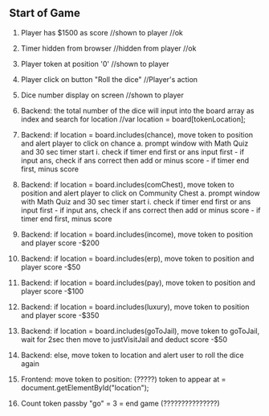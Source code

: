 Start of Game
--------------
1. Player has $1500 as score //shown to player //ok

2. Timer hidden from browser //hidden from player //ok

3. Player token at position '0' //shown to player

4. Player click on button "Roll the dice" //Player's action

5. Dice number display on screen //shown to player

6. Backend: the total number of the dice will input into the board array as index and search for location
	//var location =  board[tokenLocation];

7. Backend: if location = board.includes(chance), move token to position and alert player to click on chance
	a. prompt window with Math Quiz and 30 sec timer start
		i. check if timer end first or ans input first
			- if input ans, check if ans correct then add or minus score
			- if timer end first, minus score

8. Backend: if location = board.includes(comChest), move token to position and alert player to click on Community Chest
	a. prompt window with Math Quiz and 30 sec timer start
		i. check if timer end first or ans input first
			- if input ans, check if ans correct then add or minus score
			- if timer end first, minus score

9. Backend: if location = board.includes(income), move token to position and player score -$200

10. Backend: if location = board.includes(erp), move token to position and player score -$50

11. Backend: if location = board.includes(pay), move token to position and player score -$100

12. Backend: if location = board.includes(luxury), move token to position and player score -$350

13. Backend: if location = board.includes(goToJail), move token to goToJail, wait for 2sec then move to justVisitJail and deduct score -$50

14. Backend: else, move token to location and alert user to roll the dice again

15. Frontend: move token to position: (?????)
	token to appear at = document.getElementById("location");

16. Count token passby "go" = 3 = end game (???????????????)
